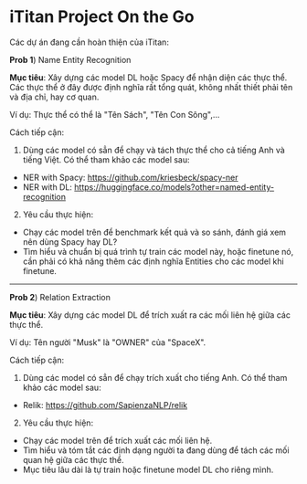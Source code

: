 # iTitan Project On the Go


Các dự án đang cần hoàn thiện của iTitan:

**Prob 1**) Name Entity Recognition

**Mục tiêu**: Xây dựng các model DL hoặc Spacy để nhận diện các thực thể. Các thực thể ở đây được định nghĩa rất tổng quát, không nhất thiết phải tên và địa chỉ, hay cơ quan.

Ví dụ: Thực thể có thể là "Tên Sách", "Tên Con Sông",...

Cách tiếp cận:

1) Dùng các model có sẳn để chạy và tách thực thể cho cả tiếng Anh và tiếng Việt. Có thể tham khảo các model sau:
* NER with Spacy: https://github.com/kriesbeck/spacy-ner
* NER with DL: https://huggingface.co/models?other=named-entity-recognition

2) Yêu cầu thực hiện:
* Chạy các model trên để benchmark kết quả và so sánh, đánh giá xem nên dùng Spacy hay DL?
* Tìm hiểu và chuẩn bị quá trình tự train các model này, hoặc finetune nó, cần phải có khả năng thêm các định nghĩa Entities cho các model khi finetune.

---

**Prob 2**) Relation Extraction

**Mục tiêu**: Xây dựng các model DL để trích xuất ra các mối liên hệ giữa các thực thể.

Ví dụ: Tên người "Musk" là "OWNER" của "SpaceX".

Cách tiếp cận:

1) Dùng các model có sẳn để chạy trích xuất cho tiếng Anh. Có thể tham khảo các model sau:
* Relik: https://github.com/SapienzaNLP/relik

2) Yêu cầu thực hiện:
* Chạy các model trên để trích xuất các mối liên hệ.
* Tìm hiểu và tóm tắt các định dạng người ta đang dùng để  tách các mối quan hệ giữa các thực thể.
* Mục tiêu lâu dài là tự train hoặc finetune model DL cho riêng mình.






